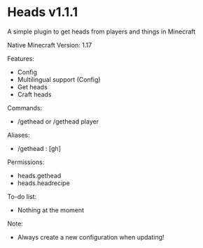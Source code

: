 # Heads v1.1.1
A simple plugin to get heads from players and things in Minecraft

Native Minecraft Version: 1.17

Features:
- Config
- Multilingual support (Config)
- Get heads
- Craft heads

Commands:
- /gethead or /gethead player

Aliases:
- /gethead : [gh]

Permissions:
- heads.gethead
- heads.headrecipe

To-do list:
- Nothing at the moment

Note:
- Always create a new configuration when updating!